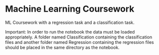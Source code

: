 # Machine Learning Coursework
ML Coursework with a regression task and a classification task.

Important: In order to run the notebook the data must be loaded appropriately.
A folder named Classification containing the classification files and another
folder named Regression containing the regression files should be placed in
the same directory as the notebook.
